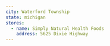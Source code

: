 ```yaml
---
city: Waterford Township
state: michigan
stores:
  - name: Simply Natural Health Foods
    address: 5625 Dixie Highway
---
```

